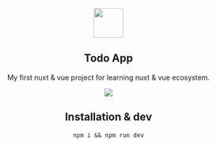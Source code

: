 <center >

<img src="https://i.ibb.co/vYd0MN1/Saly-26-1.png" height="60" width="60"/>

<h2>Todo App</h2>

<p>My first nuxt & vue project for learning nuxt & vue ecosystem.
</p>

<img src="https://i.ibb.co/zQVdfjk/Screenshot-2024-06-30-at-21-17-53.png"/>

<h2>Installation & dev</h2>

<code>npm i && npm run dev</code>

</center>
